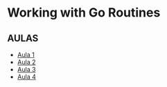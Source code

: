 # Working with Go Routines

## AULAS
- <a href="https://youtu.be/ZcliNwDXgR4">Aula 1</a>
- <a href="https://youtu.be/uCRAn9MMEJQ">Aula 2</a>
- <a href="https://youtu.be/pVjGHsdt2fs">Aula 3</a>
- <a href="https://youtu.be/8yZIVk9mmgY">Aula 4</a>
